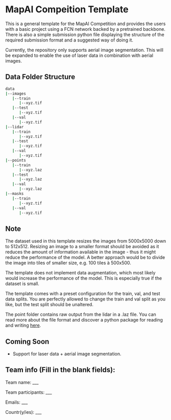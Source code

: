 # MapAI Compeition Template

This is a general template for the MapAI Competition and provides the 
users with a basic project using a FCN network backed by a pretrained backbone. 
There is also a simple submission python file displaying the structure of the 
required submission format and a suggested way of doing it.

Currently, the repository only supports aerial image segmentation. This will be expanded
to enable the use of laser data in combination with aerial images.

## Data Folder Structure

```bash
data
|--images
   |--train
      |--xyz.tif
   |--test
      |--xyz.tif
   |--val
      |--xyz.tif
|--lidar
   |--train
      |--xyz.tif
   |--test
      |--xyz.tif
   |--val
      |--xyz.tif
|--points
   |--train
      |--xyz.laz
   |--test
      |--xyz.laz
   |--val
      |--xyz.laz
|--masks
   |--train
      |--xyz.tif
   |--val
      |--xyz.tif

```

## Note

The dataset used in this template resizes the images from 5000x5000 down to 512x512. 
Resizing an image to a smaller format should be avoided as it reduces the amount of 
information available in the image - thus it might reduce the performance of the model.
A better approach would be to divide the image into tiles of smaller size, e.g. 100 tiles à 500x500.

The template does not implement data augmentation, which most likely would increase the performance
of the model. This is especially true if the dataset is small.

The template comes with a preset configuration for the train, val, and test data splits. You are
perfectly allowed to change the train and val split as you like, but the test split should be
unaltered.

The point folder contains raw output from the lidar in a .laz file. You can read more about the
file format and discover a python package for reading and writing [here](https://pylas.readthedocs.io/en/latest/).

## Coming Soon

- Support for laser data + aerial image segmentation.

## Team info (Fill in the blank fields):

Team name: ___

Team participants:  ___

Emails: ___

Countr(y/ies): ___